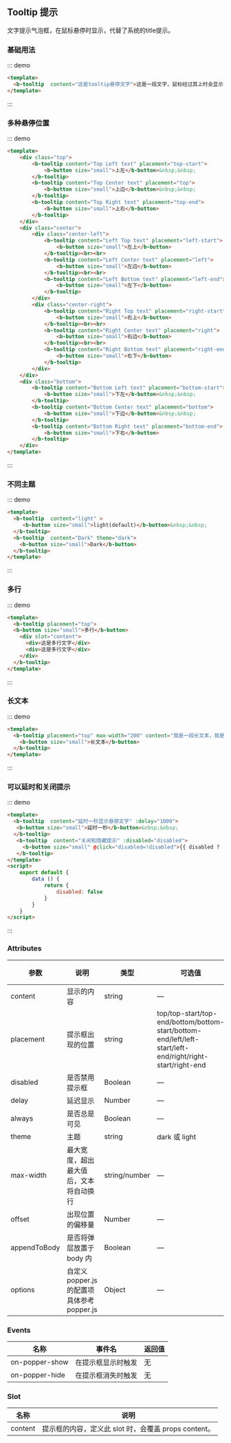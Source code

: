 ## Tooltip 提示

<template>
    <div class="global-anchor">
      <b-anchor :scroll-offset="100">
        <b-anchor-link href="#ji-chu-yong-fa" title="基础用法"></b-anchor-link>
        <b-anchor-link href="#duo-chong-xuan-ting-wei-zhi" title="多种悬停位置"></b-anchor-link>
        <b-anchor-link href="#bu-tong-zhu-ti" title="不同主题"></b-anchor-link>
        <b-anchor-link href="#duo-xing" title="多行"></b-anchor-link>
        <b-anchor-link href="#chang-wen-ben" title="长文本"></b-anchor-link>
        <b-anchor-link href="#ke-yi-yan-shi-he-guan-bi-ti-shi" title="可以延时和关闭提示"></b-anchor-link>
        <b-anchor-link href="#attributes" title="Attributes"></b-anchor-link>
        <b-anchor-link href="#events" title="Events"></b-anchor-link>
        <b-anchor-link href="#slot" title="Slot"></b-anchor-link>
      </b-anchor>
    </div>
</template>

文字提示气泡框，在鼠标悬停时显示，代替了系统的title提示。

### 基础用法

::: demo
```html
<template>
  <b-tooltip  content="这是tooltip悬停文字">这是一段文字，鼠标经过其上时会显示tooltip</b-tooltip>
</template>
```
:::

### 多种悬停位置

::: demo
```html
<template>
    <div class="top">
        <b-tooltip content="Top Left text" placement="top-start">
            <b-button size="small">上左</b-button>&nbsp;&nbsp;
        </b-tooltip>
        <b-tooltip content="Top Center text" placement="top">
            <b-button size="small">上边</b-button>&nbsp;&nbsp;
        </b-tooltip>
        <b-tooltip content="Top Right text" placement="top-end">
            <b-button size="small">上右</b-button>
        </b-tooltip>
    </div>
    <div class="center">
        <div class="center-left">
            <b-tooltip content="Left Top text" placement="left-start">
                <b-button size="small">左上</b-button> 
            </b-tooltip><br><br>
            <b-tooltip content="Left Center text" placement="left">
                <b-button size="small">左边</b-button> 
            </b-tooltip><br><br>
            <b-tooltip content="Left Bottom text" placement="left-end">
                <b-button size="small">左下</b-button>
            </b-tooltip>
        </div>
        <div class="center-right">
            <b-tooltip content="Right Top text" placement="right-start">
                <b-button size="small">右上</b-button>
            </b-tooltip><br><br>
            <b-tooltip content="Right Center text" placement="right">
                <b-button size="small">右边</b-button>
            </b-tooltip><br><br>
            <b-tooltip content="Right Bottom text" placement="right-end">
                <b-button size="small">右下</b-button>
            </b-tooltip>
        </div>
    </div>
    <div class="bottom">
        <b-tooltip content="Bottom Left text" placement="bottom-start">
            <b-button size="small">下左</b-button>&nbsp;&nbsp;
        </b-tooltip>
        <b-tooltip content="Bottom Center text" placement="bottom">
            <b-button size="small">下边</b-button>&nbsp;&nbsp;
        </b-tooltip>
        <b-tooltip content="Bottom Right text" placement="bottom-end">
            <b-button size="small">下右</b-button>
        </b-tooltip>
    </div>
</template>
```
:::

### 不同主题

::: demo
```html
<template>
  <b-tooltip  content="light" >
     <b-button size="small">light(default)</b-button>&nbsp;&nbsp;
  </b-tooltip>
  <b-tooltip  content="Dark" theme="dark">
    <b-button size="small">Dark</b-button>
  </b-tooltip>
</template>
```
:::

### 多行

::: demo
```html
<template>
  <b-tooltip placement="top">
  <b-button size="small">多行</b-button>
    <div slot="content">
      <div>这是多行文字</div>
      <div>这是多行文字</div>
    </div>
  </b-tooltip>
</template>
```
:::

### 长文本

::: demo
```html
<template>
  <b-tooltip placement="top" max-width="200" content="我是一段长文本，我是一段长文本，我是一段长文本，我是一段长文本，我是一段长文本，我是一段长文本">
    <b-button size="small">长文本</b-button>
  </b-tooltip>
</template>
```
:::

### 可以延时和关闭提示

::: demo
```html
<template>
  <b-tooltip  content="延时一秒显示悬停文字" :delay="1000">
   <b-button size="small">延时一秒</b-button>&nbsp;&nbsp;
  </b-tooltip>
   <b-tooltip  content="关闭和隐藏提示" :disabled="disabled">
     <b-button size="small" @click="disabled=!disabled">{{ disabled ? '关闭提示':'开启提示'}}</b-button>
   </b-tooltip>
</template>
<script>
    export default {
        data () {
            return {
                disabled: false
            }
        }
    }
</script>
```
:::

### Attributes

| 参数      | 说明    | 类型      | 可选值       | 默认值   |
|---------- |-------- |---------- |-------------  |-------- |
| content     | 显示的内容   | string  |  —   |   —   |
| placement     | 提示框出现的位置   | string  |  top/top-start/top-end/bottom/bottom-start/bottom-end/left/left-start/left-end/right/right-start/right-end   |   —   |
| disabled     | 是否禁用提示框   | Boolean  |  —   |   false   |
| delay     | 延迟显示   |  Number	 |  —   |   100   |
| always     | 是否总是可见   |  Boolean  |  —   |   false   |
| theme     | 主题   |  string  |  dark 或 light   |   dark   |
| max-width	     | 最大宽度，超出最大值后，文本将自动换行   |  string/number  | — |   —    |
| offset    | 出现位置的偏移量   |  Number |  — |  	0     |
| appendToBody    | 是否将弹层放置于 body 内   | Boolean  |  —   |   false   |
| options    | 自定义 popper.js 的配置项具体参考popper.js   | Object  |  —   |   —    |

### Events 

| 名称      | 事件名    | 返回值    |
|---------- |-------- |-------- |
| on-popper-show     | 在提示框显示时触发   | 无    |
| on-popper-hide    | 在提示框消失时触发   | 无    |

### Slot

| 名称      | 说明    |
|---------- |-------- |
| content     | 提示框的内容，定义此 slot 时，会覆盖 props content。   |
